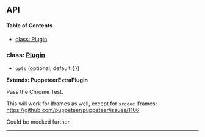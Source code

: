 ## API

<!-- Generated by documentation.js. Update this documentation by updating the source code. -->

#### Table of Contents

- [class: Plugin](#class-plugin)

### class: [Plugin](https://github.com/berstend/puppeteer-extra/blob/6d452681fe832a6d864616ee8fa79134ebd19be7/packages/puppeteer-extra-plugin-stealth/evasions/chrome.runtime/index.js#L15-L44)

- `opts` (optional, default `{}`)

**Extends: PuppeteerExtraPlugin**

Pass the Chrome Test.

This will work for iframes as well, except for `srcdoc` iframes:
<https://github.com/puppeteer/puppeteer/issues/1106>

Could be mocked further.

---
